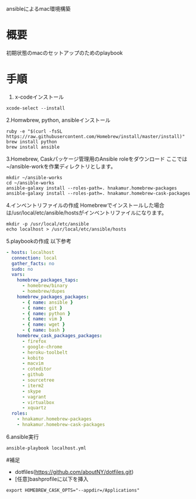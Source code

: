 ansibleによるmac環境構築

# 概要
初期状態のmacのセットアップのためのplaybook

# 手順
1. x-codeインストール

```
xcode-select --install
```

2.Homwbrew, python, ansibleインストール

```
ruby -e "$(curl -fsSL https://raw.githubusercontent.com/Homebrew/install/master/install)"
brew install python
brew install ansible
```

3.Homebrew, Caskパッケージ管理用のAnsible roleをダウンロード
ここでは~/ansible-workを作業ディレクトリとします。

```
mkdir ~/ansible-works
cd ~/ansible-works
ansible-galaxy install --roles-path=. hnakamur.homebrew-packages
ansible-galaxy install --roles-path=. hnakamur.homebrew-cask-packages
```

4.インベントリファイルの作成
Homebrewでインストールした場合は/usr/local/etc/ansible/hostsがインベントリファイルになります。

```
mkdir -p /usr/local/etc/ansible
echo localhost > /usr/local/etc/ansible/hosts
```

5.playbookの作成
以下参考

```localhost.yml
- hosts: localhost
  connection: local
  gather_facts: no           
  sudo: no
  vars:
    homebrew_packages_taps:
      - homebrew/binary
      - homebrew/dupes
    homebrew_packages_packages:
      - { name: ansible }
      - { name: git }
      - { name: python }
      - { name: vim }
      - { name: wget }
      - { name: bash }
    homebrew_cask_packages_packages:
      - firefox
      - google-chrome
      - heroku-toolbelt
      - kobito
      - macvim
      - coteditor
      - github
      - sourcetree
      - iterm2
      - skype
      - vagrant
      - virtualbox
      - xquartz
  roles:
    - hnakamur.homebrew-packages
    - hnakamur.homebrew-cask-packages
```

6.ansible実行

```
ansible-playbook localhost.yml
```

#補足
* dotfiles(https://github.com/aboutNY/dotfiles.git)
* [任意]bashprofileに以下を挿入

```bash_profile
export HOMEBREW_CASK_OPTS="--appdir=/Applications"
```
